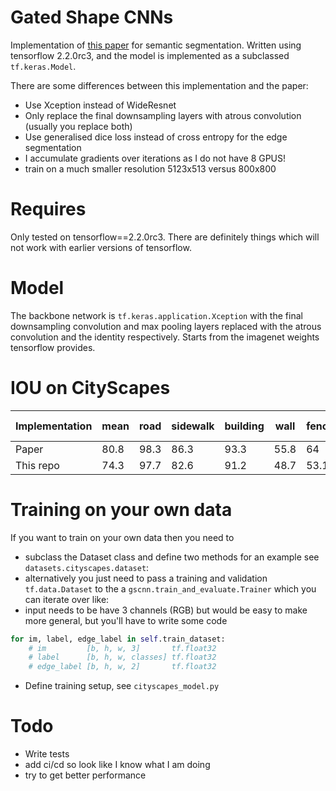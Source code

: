 # Gated Shape CNNs
Implementation of [this paper](https://arxiv.org/abs/1907.05740) for semantic segmentation. Written using tensorflow 2.2.0rc3, and the model is implemented as a subclassed `tf.keras.Model`. 

There are some differences between this implementation and the paper: 
- Use Xception instead of WideResnet
- Only replace the final downsampling layers with atrous convolution (usually you replace both)
- Use generalised dice loss instead of cross entropy for the edge segmentation
- I accumulate gradients over iterations as I do not have 8 GPUS!
- train on a much smaller resolution 5123x513 versus 800x800

# Requires
Only tested on tensorflow==2.2.0rc3. There are definitely things which will not work with earlier versions of tensorflow.

# Model
The backbone network is `tf.keras.application.Xception` with the final downsampling convolution and max pooling layers replaced with the atrous convolution and the identity respectively. Starts from the imagenet weights tensorflow provides.

# IOU on CityScapes

Implementation| mean     | road | sidewalk  | building | wall | fence | pole| traffic light | traffic sign | vegetation | terrain | sky | person | rider | car | truck | bus | train | motorcycle | bicycle|
| ---         |    ---   | ---  | ---       | ---      | ---  | ---   | --- | ---           | ---          | ---        | ---     | --- | ---    | ---   | --- | ---   | --- | ---   | ---        | ---    |
| Paper       |   80.8   | 98.3 | 86.3      |93.3      |55.8  |64     |70.8 |75.9           |83.1          |93          |65.1     |95.2 |85.3    |67.9   |96   |80.8   |91.2 |83.3   |69.6        |80.4    |
| This repo   |   74.3   | 97.7 | 82.6      |91.2      |48.7  |53.1   |62.2 |64.7           |75.1          |91.9        |62.4     |93.5 |80.5    |60     |94.1 |71.8   |80.5 |66.6   |60.3        |75.3    |


# Training on your own data
If you want to train on your own data then you need to 
- subclass the Dataset class and define two methods for an example see `datasets.cityscapes.dataset`:
- alternatively you just need to pass a training and validation `tf.data.Dataset` to the a `gscnn.train_and_evaluate.Trainer` which you   can iterate over like:
- input needs to be have 3 channels (RGB) but would be easy to make more general, but you'll have to write some code
```python
for im, label, edge_label in self.train_dataset:
    # im         [b, h, w, 3]       tf.float32
    # label      [b, h, w, classes] tf.float32
    # edge_label [b, h, w, 2]       tf.float32
```
- Define training setup, see `cityscapes_model.py`

# Todo 
- Write tests
- add ci/cd so look like I know what I am doing
- try to get better performance
